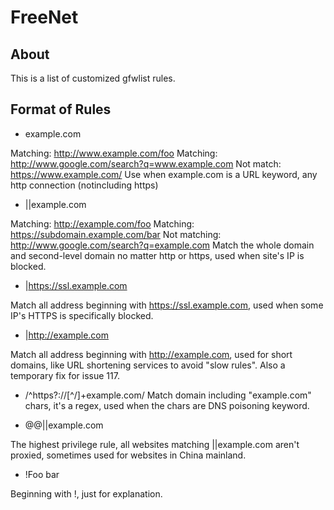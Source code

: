 # FreeNet

## About
This is a list of customized gfwlist rules.

## Format of Rules
* example.com

Matching: http://www.example.com/foo
Matching: http://www.google.com/search?q=www.example.com
Not match: https://www.example.com/
Use when example.com is a URL keyword, any http connection (notincluding https)

* ||example.com

Matching: http://example.com/foo
Matching: https://subdomain.example.com/bar
Not matching: http://www.google.com/search?q=example.com
Match the whole domain and second-level domain no matter http or https, used when site's IP is blocked.

* |https://ssl.example.com

Match all address beginning with https://ssl.example.com, used when some IP's HTTPS is specifically blocked.

* |http://example.com

Match all address beginning with http://example.com, used for short domains, like URL shortening services to avoid "slow rules". Also a temporary fix for issue 117.

* /^https?:\/\/[^\/]+example\.com/
Match domain including "example.com" chars, it's a regex, used when the chars are DNS poisoning keyword.

* @@||example.com

The highest privilege rule, all websites matching ||example.com aren't proxied, sometimes used for websites in China mainland.

* !Foo bar

Beginning with !, just for explanation.

